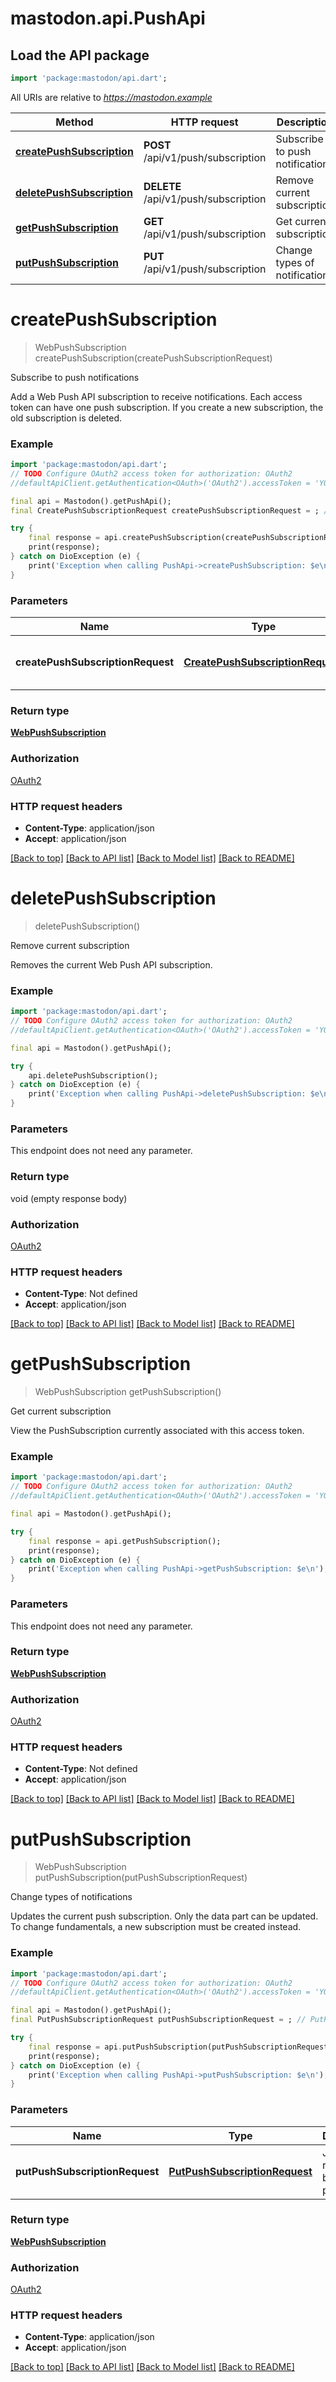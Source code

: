 # mastodon.api.PushApi

## Load the API package
```dart
import 'package:mastodon/api.dart';
```

All URIs are relative to *https://mastodon.example*

Method | HTTP request | Description
------------- | ------------- | -------------
[**createPushSubscription**](PushApi.md#createpushsubscription) | **POST** /api/v1/push/subscription | Subscribe to push notifications
[**deletePushSubscription**](PushApi.md#deletepushsubscription) | **DELETE** /api/v1/push/subscription | Remove current subscription
[**getPushSubscription**](PushApi.md#getpushsubscription) | **GET** /api/v1/push/subscription | Get current subscription
[**putPushSubscription**](PushApi.md#putpushsubscription) | **PUT** /api/v1/push/subscription | Change types of notifications


# **createPushSubscription**
> WebPushSubscription createPushSubscription(createPushSubscriptionRequest)

Subscribe to push notifications

Add a Web Push API subscription to receive notifications. Each access token can have one push subscription. If you create a new subscription, the old subscription is deleted.

### Example
```dart
import 'package:mastodon/api.dart';
// TODO Configure OAuth2 access token for authorization: OAuth2
//defaultApiClient.getAuthentication<OAuth>('OAuth2').accessToken = 'YOUR_ACCESS_TOKEN';

final api = Mastodon().getPushApi();
final CreatePushSubscriptionRequest createPushSubscriptionRequest = ; // CreatePushSubscriptionRequest | JSON request body parameters

try {
    final response = api.createPushSubscription(createPushSubscriptionRequest);
    print(response);
} catch on DioException (e) {
    print('Exception when calling PushApi->createPushSubscription: $e\n');
}
```

### Parameters

Name | Type | Description  | Notes
------------- | ------------- | ------------- | -------------
 **createPushSubscriptionRequest** | [**CreatePushSubscriptionRequest**](CreatePushSubscriptionRequest.md)| JSON request body parameters | 

### Return type

[**WebPushSubscription**](WebPushSubscription.md)

### Authorization

[OAuth2](../README.md#OAuth2)

### HTTP request headers

 - **Content-Type**: application/json
 - **Accept**: application/json

[[Back to top]](#) [[Back to API list]](../README.md#documentation-for-api-endpoints) [[Back to Model list]](../README.md#documentation-for-models) [[Back to README]](../README.md)

# **deletePushSubscription**
> deletePushSubscription()

Remove current subscription

Removes the current Web Push API subscription.

### Example
```dart
import 'package:mastodon/api.dart';
// TODO Configure OAuth2 access token for authorization: OAuth2
//defaultApiClient.getAuthentication<OAuth>('OAuth2').accessToken = 'YOUR_ACCESS_TOKEN';

final api = Mastodon().getPushApi();

try {
    api.deletePushSubscription();
} catch on DioException (e) {
    print('Exception when calling PushApi->deletePushSubscription: $e\n');
}
```

### Parameters
This endpoint does not need any parameter.

### Return type

void (empty response body)

### Authorization

[OAuth2](../README.md#OAuth2)

### HTTP request headers

 - **Content-Type**: Not defined
 - **Accept**: application/json

[[Back to top]](#) [[Back to API list]](../README.md#documentation-for-api-endpoints) [[Back to Model list]](../README.md#documentation-for-models) [[Back to README]](../README.md)

# **getPushSubscription**
> WebPushSubscription getPushSubscription()

Get current subscription

View the PushSubscription currently associated with this access token.

### Example
```dart
import 'package:mastodon/api.dart';
// TODO Configure OAuth2 access token for authorization: OAuth2
//defaultApiClient.getAuthentication<OAuth>('OAuth2').accessToken = 'YOUR_ACCESS_TOKEN';

final api = Mastodon().getPushApi();

try {
    final response = api.getPushSubscription();
    print(response);
} catch on DioException (e) {
    print('Exception when calling PushApi->getPushSubscription: $e\n');
}
```

### Parameters
This endpoint does not need any parameter.

### Return type

[**WebPushSubscription**](WebPushSubscription.md)

### Authorization

[OAuth2](../README.md#OAuth2)

### HTTP request headers

 - **Content-Type**: Not defined
 - **Accept**: application/json

[[Back to top]](#) [[Back to API list]](../README.md#documentation-for-api-endpoints) [[Back to Model list]](../README.md#documentation-for-models) [[Back to README]](../README.md)

# **putPushSubscription**
> WebPushSubscription putPushSubscription(putPushSubscriptionRequest)

Change types of notifications

Updates the current push subscription. Only the data part can be updated. To change fundamentals, a new subscription must be created instead.

### Example
```dart
import 'package:mastodon/api.dart';
// TODO Configure OAuth2 access token for authorization: OAuth2
//defaultApiClient.getAuthentication<OAuth>('OAuth2').accessToken = 'YOUR_ACCESS_TOKEN';

final api = Mastodon().getPushApi();
final PutPushSubscriptionRequest putPushSubscriptionRequest = ; // PutPushSubscriptionRequest | JSON request body parameters

try {
    final response = api.putPushSubscription(putPushSubscriptionRequest);
    print(response);
} catch on DioException (e) {
    print('Exception when calling PushApi->putPushSubscription: $e\n');
}
```

### Parameters

Name | Type | Description  | Notes
------------- | ------------- | ------------- | -------------
 **putPushSubscriptionRequest** | [**PutPushSubscriptionRequest**](PutPushSubscriptionRequest.md)| JSON request body parameters | [optional] 

### Return type

[**WebPushSubscription**](WebPushSubscription.md)

### Authorization

[OAuth2](../README.md#OAuth2)

### HTTP request headers

 - **Content-Type**: application/json
 - **Accept**: application/json

[[Back to top]](#) [[Back to API list]](../README.md#documentation-for-api-endpoints) [[Back to Model list]](../README.md#documentation-for-models) [[Back to README]](../README.md)


